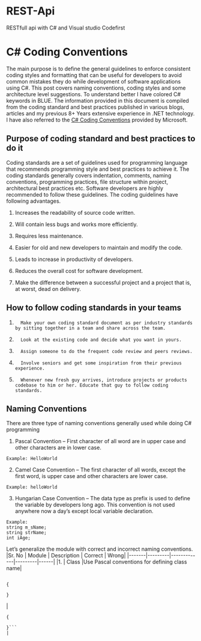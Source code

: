 # REST-Api
RESTfull api with C# and Visual studio Codefirst

# C# Coding Conventions
The main purpose is to define the general guidelines to enforce consistent coding styles and formatting that can be useful for developers to avoid common mistakes they do while development of software applications using C#. This post covers naming conventions, coding styles and some architecture level suggestions. To understand better I have colored C# keywords in BLUE. The information provided in this document is compiled from the coding standard and best practices published in various blogs, articles and my previous 8+ Years extensive experience in .NET technology. I have also referred to the [C# Coding Conventions](https://docs.microsoft.com/en-us/dotnet/csharp/programming-guide/inside-a-program/coding-conventions) provided by Microsoft.
## Purpose of coding standard and best practices to do it
Coding standards are a set of guidelines used for programming language that recommends programming style and best practices to achieve it. The coding standards generally covers indentation, comments, naming conventions, programming practices, file structure within project, architectural best practices etc. Software developers are highly recommended to follow these guidelines. The coding guidelines have following advantages.
1. Increases the readability of source code written.

2. Will contain less bugs and works more efficiently.

3. Requires less maintenance.

4. Easier for old and new developers to maintain and modify the code.

5.  Leads to increase in productivity of developers.

6.  Reduces the overall cost for software development.

7.  Make the difference between a successful project and a project that is, at worst, dead on delivery.
## How to follow coding standards in your teams
1.       Make your own coding standard document as per industry standards by sitting together in a team and share across the team.

2.       Look at the existing code and decide what you want in yours.

3.       Assign someone to do the frequent code review and peers reviews.

4.       Involve seniors and get some inspiration from their previous experience.

5.       Whenever new fresh guy arrives, introduce projects or products codebase to him or her. Educate that guy to follow coding standards.

## Naming Conventions
There are three type of naming conventions generally used while doing C# programming

1. Pascal Convention – First character of all word are in upper case and other characters are in lower case.
```
Example: HelloWorld
```
2. Camel Case Convention – The first character of all words, except the first word, is upper case and other characters are lower case.
```
Example: helloWorld
```
3. Hungarian Case Convention – The data type as prefix is used to define the variable by developers long ago. This convention is not used anywhere now a day’s except local variable declaration.
```
Example: 
string m_sName;
string strName;
int iAge;
```
Let’s generalize the module with correct and incorrect naming conventions.
|Sr. No | Module  | Description | Correct | Wrong|
|-------|---------|-------------|---------|------|
|1. | Class   |Use Pascal conventions for defining class name| 
```public class HelloWorld

{

}
```
|
``` public classhelloWorld
{

}```
|
